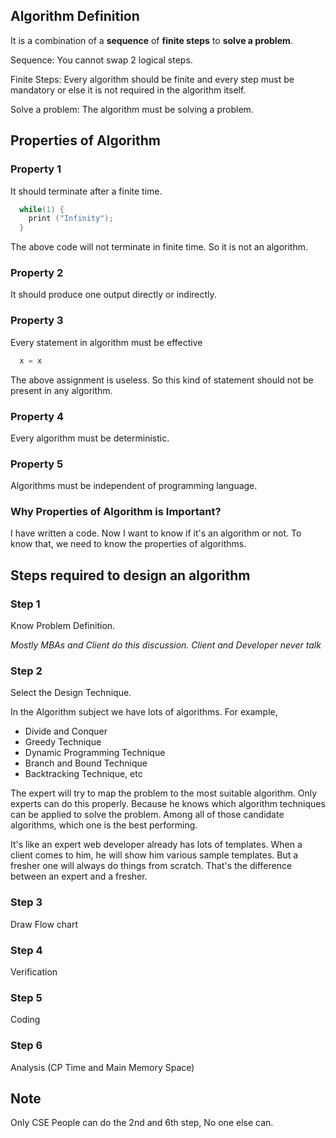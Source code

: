 ## Algorithm Definition

It is a combination of a **sequence** of **finite steps** to **solve a
problem**.

Sequence: You cannot swap 2 logical steps.

Finite Steps: Every algorithm should be finite and every step must be
mandatory or else it is not required in the algorithm itself.

Solve a problem: The algorithm must be solving a problem.

## Properties of Algorithm

### Property 1

It should terminate after a finite time.
```c
  while(1) {
    print ("Infinity");
  }
```
The above code will not terminate in finite time. So it is not an
algorithm.

### Property 2

It should produce one output directly or indirectly.

### Property 3

Every statement in algorithm must be effective

```c
  x = x
```

The above assignment is useless. So this kind of statement should not be
present in any algorithm.

### Property 4

Every algorithm must be deterministic.

### Property 5

Algorithms must be independent of programming language.

### Why Properties of Algorithm is Important?

I have written a code. Now I want to know if it's an algorithm or not.
To know that, we need to know the properties of algorithms.

## Steps required to design an algorithm

### Step 1

Know Problem Definition.

*Mostly MBAs and Client do this discussion. Client and
Developer never talk*

### Step 2

Select the Design Technique.

In the Algorithm subject we have lots of algorithms.
For example,

-   Divide and Conquer
-   Greedy Technique
-   Dynamic Programming Technique
-   Branch and Bound Technique
-   Backtracking Technique, etc

The expert will try to map the problem to the most suitable algorithm.
Only experts can do this properly. Because he knows which algorithm
techniques can be applied to solve the problem. Among all of those
candidate algorithms, which one is the best performing.

It\'s like an expert web developer already has lots of templates. When a
client comes to him, he will show him various sample templates. But a
fresher one will always do things from scratch. That\'s the difference
between an expert and a fresher.

### Step 3

Draw Flow chart

### Step 4

Verification

### Step 5

Coding

### Step 6

Analysis (CP Time and Main Memory Space)

## Note

Only CSE People can do the 2nd and 6th step, No one else can.